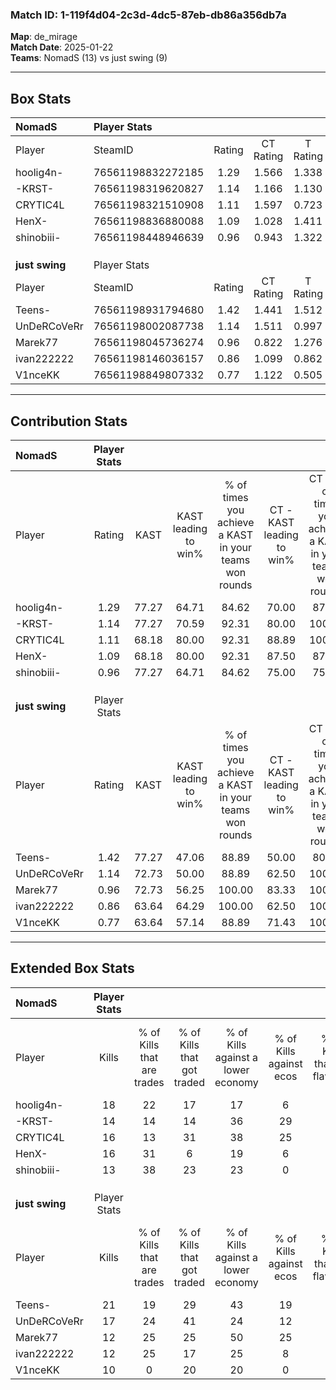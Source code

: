 ### Match ID: 1-119f4d04-2c3d-4dc5-87eb-db86a356db7a  
**Map**: de_mirage  
**Match Date**: 2025-01-22  
**Teams**: NomadS (13) vs just swing (9)  

---  

## Box Stats  

| **NomadS**     | Player Stats      |        |           |          |       |      |       |         |        |      |     |
| :- | :- | :-: | :-: | :-: | :-: | :-: | :-: | :-: | :-: | :-: | :-: |
| Player         | SteamID           | Rating | CT Rating | T Rating | KAST  | ADR  | Kills | Assists | Deaths | K/D  | HS% |
| hoolig4n-      | 76561198832272185 |  1.29  |   1.566   |  1.338   | 77.27 | 92.8 |  18   |    6    |   15   | 1.20 | 61  |
| -KRST-         | 76561198319620827 |  1.14  |   1.166   |  1.130   | 77.27 | 71.1 |  14   |    5    |   12   | 1.17 | 50  |
| CRYTIC4L       | 76561198321510908 |  1.11  |   1.597   |  0.723   | 68.18 | 84.4 |  16   |    4    |   15   | 1.07 | 43  |
| HenX-          | 76561198836880088 |  1.09  |   1.028   |  1.411   | 68.18 | 58.6 |  16   |    1    |   12   | 1.33 | 68  |
| shinobiii-     | 76561198448946639 |  0.96  |   0.943   |  1.322   | 77.27 | 67.0 |  13   |    9    |   18   | 0.72 | 46  |
|                |                   |        |           |          |       |      |       |         |        |      |     |
|                |                   |        |           |          |       |      |       |         |        |      |     |
|                |                   |        |           |          |       |      |       |         |        |      |     |
| **just swing** | Player Stats      |        |           |          |       |      |       |         |        |      |     |
| Player         | SteamID           | Rating | CT Rating | T Rating | KAST  | ADR  | Kills | Assists | Deaths | K/D  | HS% |
| Teens-         | 76561198931794680 |  1.42  |   1.441   |  1.512   | 77.27 | 98.3 |  21   |    3    |   15   | 1.40 | 52  |
| UnDeRCoVeRr    | 76561198002087738 |  1.14  |   1.511   |  0.997   | 72.73 | 82.2 |  17   |    7    |   17   | 1.00 | 41  |
| Marek77        | 76561198045736274 |  0.96  |   0.822   |  1.276   | 72.73 | 70.6 |  12   |    7    |   15   | 0.80 | 33  |
| ivan222222     | 76561198146036157 |  0.86  |   1.099   |  0.862   | 63.64 | 69.1 |  12   |    6    |   16   | 0.75 | 33  |
| V1nceKK        | 76561198849807332 |  0.77  |   1.122   |  0.505   | 63.64 | 56.1 |  10   |    2    |   14   | 0.71 | 50  |
---  

## Contribution Stats  

| **NomadS**     | Player Stats |       |                      |                                                        |                           |                                                             |                          |                                                            |
| :- | :-: | :-: | :-: | :-: | :-: | :-: | :-: | :-: |
| Player         |    Rating    | KAST  | KAST leading to win% | % of times you achieve a KAST in your teams won rounds | CT - KAST leading to win% | CT - % of times you achieve a KAST in your teams won rounds | T - KAST leading to win% | T - % of times you achieve a KAST in your teams won rounds |
| hoolig4n-      |     1.29     | 77.27 |        64.71         |                         84.62                          |           70.00           |                            87.50                            |          57.14           |                           80.00                            |
| -KRST-         |     1.14     | 77.27 |        70.59         |                         92.31                          |           80.00           |                           100.00                            |          57.14           |                           80.00                            |
| CRYTIC4L       |     1.11     | 68.18 |        80.00         |                         92.31                          |           88.89           |                           100.00                            |          66.67           |                           80.00                            |
| HenX-          |     1.09     | 68.18 |        80.00         |                         92.31                          |           87.50           |                            87.50                            |          71.43           |                           100.00                           |
| shinobiii-     |     0.96     | 77.27 |        64.71         |                         84.62                          |           75.00           |                            75.00                            |          55.56           |                           100.00                           |
|                |              |       |                      |                                                        |                           |                                                             |                          |                                                            |
|                |              |       |                      |                                                        |                           |                                                             |                          |                                                            |
|                |              |       |                      |                                                        |                           |                                                             |                          |                                                            |
| **just swing** | Player Stats |       |                      |                                                        |                           |                                                             |                          |                                                            |
| Player         |    Rating    | KAST  | KAST leading to win% | % of times you achieve a KAST in your teams won rounds | CT - KAST leading to win% | CT - % of times you achieve a KAST in your teams won rounds | T - KAST leading to win% | T - % of times you achieve a KAST in your teams won rounds |
| Teens-         |     1.42     | 77.27 |        47.06         |                         88.89                          |           50.00           |                            80.00                            |          44.44           |                           100.00                           |
| UnDeRCoVeRr    |     1.14     | 72.73 |        50.00         |                         88.89                          |           62.50           |                           100.00                            |          37.50           |                           75.00                            |
| Marek77        |     0.96     | 72.73 |        56.25         |                         100.00                         |           83.33           |                           100.00                            |          40.00           |                           100.00                           |
| ivan222222     |     0.86     | 63.64 |        64.29         |                         100.00                         |           62.50           |                           100.00                            |          66.67           |                           100.00                           |
| V1nceKK        |     0.77     | 63.64 |        57.14         |                         88.89                          |           71.43           |                           100.00                            |          42.86           |                           75.00                            |
---  

## Extended Box Stats  

| **NomadS**     | Player Stats |                            |                            |                                    |                         |                              |                                 |        |                             |                                     |                          |                               |                            |
| :- | :-: | :-: | :-: | :-: | :-: | :-: | :-: | :-: | :-: | :-: | :-: | :-: | :-: |
| Player         |    Kills     | % of Kills that are trades | % of Kills that got traded | % of Kills against a lower economy | % of Kills against ecos | % of Kills that are flawless | % of Kills that are close duels | Deaths | % of Deaths that get traded | % of Deaths against a lower economy | % of Deaths against ecos | % of Deaths that are flawless | % of Deaths that are close |
| hoolig4n-      |      18      |             22             |             17             |                 17                 |            6            |              61              |                6                |   15   |             40              |                  7                  |            7             |              73               |             0              |
| -KRST-         |      14      |             14             |             14             |                 36                 |           29            |              43              |                7                |   12   |              8              |                 17                  |            8             |              75               |             0              |
| CRYTIC4L       |      16      |             13             |             31             |                 38                 |           25            |              63              |                6                |   15   |             20              |                 13                  |            0             |              73               |             13             |
| HenX-          |      16      |             31             |             6              |                 19                 |            6            |              81              |                0                |   12   |             33              |                 25                  |            8             |              67               |             0              |
| shinobiii-     |      13      |             38             |             23             |                 23                 |            0            |              62              |                0                |   18   |             33              |                 28                  |            11            |              61               |             0              |
|                |              |                            |                            |                                    |                         |                              |                                 |        |                             |                                     |                          |                               |                            |
|                |              |                            |                            |                                    |                         |                              |                                 |        |                             |                                     |                          |                               |                            |
|                |              |                            |                            |                                    |                         |                              |                                 |        |                             |                                     |                          |                               |                            |
| **just swing** | Player Stats |                            |                            |                                    |                         |                              |                                 |        |                             |                                     |                          |                               |                            |
| Player         |    Kills     | % of Kills that are trades | % of Kills that got traded | % of Kills against a lower economy | % of Kills against ecos | % of Kills that are flawless | % of Kills that are close duels | Deaths | % of Deaths that get traded | % of Deaths against a lower economy | % of Deaths against ecos | % of Deaths that are flawless | % of Deaths that are close |
| Teens-         |      21      |             19             |             29             |                 43                 |           19            |              52              |                0                |   15   |             13              |                 27                  |            0             |              73               |             0              |
| UnDeRCoVeRr    |      17      |             24             |             41             |                 24                 |           12            |              76              |                0                |   17   |             18              |                 18                  |            0             |              41               |             6              |
| Marek77        |      12      |             25             |             25             |                 50                 |           25            |              75              |                0                |   15   |             33              |                 33                  |            0             |              80               |             13             |
| ivan222222     |      12      |             25             |             17             |                 25                 |            8            |              67              |                8                |   16   |             25              |                 19                  |            0             |              69               |             0              |
| V1nceKK        |      10      |             0              |             20             |                 20                 |            0            |              80              |               10                |   14   |              0              |                 29                  |            0             |              57               |             0              |
